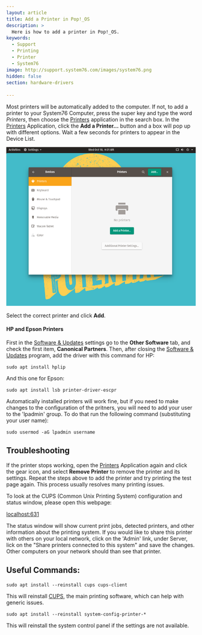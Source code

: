 ```yaml
---
layout: article
title: Add a Printer in Pop!_OS
description: >
  Here is how to add a printer in Pop!_OS.
keywords:
  - Support
  - Printing
  - Printer
  - System76
image: http://support.system76.com/images/system76.png
hidden: false
section: hardware-drivers

---
```


Most printers will be automatically added to the computer.  If not, to add a printer to your System76 Computer, press the super key and type the word *Printers*, then choose the <u>Printers</u> application in the search box. In the <u>Printers</u> Application, click the **Add a Printer...** button and a box will pop up with different options. Wait a few seconds for printers to appear in the Device List.

![Add Printer](/images/add-a-printer-pop/printer-settings.png)

Select the correct printer and click **Add**.

#### HP and Epson Printers

First in the <u>Software & Updates</u> settings go to the **Other Software** tab, and check the first item, **Canonical Partners**. Then, after closing the <u>Software & Updates</u> program, add the driver with this command for HP:

```
sudo apt install hplip
```

And this one for Epson:

```
sudo apt install lsb printer-driver-escpr
```

Automatically installed printers will work fine, but if you need to make changes to the configuration of the pritners, you will need to add your user to the 'lpadmin' group. To do that run the following command (substituting your user name):

```
sudo usermod -aG lpadmin username
```

## Troubleshooting

If the printer stops working, open the <u>Printers</u> Application again and click the gear icon, and select **Remove Printer** to remove the printer and its settings. Repeat the steps above to add the printer and try printing the test page again. This process usually resolves many printing issues.

To look at the CUPS (Common Unix Printing System) configuration and status window, please open this webpage:

[localhost:631](http://localhost:631)

The status window will show current print jobs, detected printers, and other information about the printing system. If you would like to share this printer with others on your local network, click on the 'Admin' link, under Server, lick on the "Share printers connected to this system" and save the changes. Other computers on your network should than see that printer.

## Useful Commands:

```
sudo apt install --reinstall cups cups-client
```

This will reinstall <u>CUPS</u>, the main printing software, which can help with generic issues.

```
sudo apt install --reinstall system-config-printer-*
```

This will reinstall the system control panel if the settings are not available.
